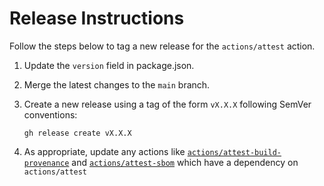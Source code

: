 # Release Instructions

Follow the steps below to tag a new release for the `actions/attest` action.

1. Update the `version` field in package.json.
1. Merge the latest changes to the `main` branch.
1. Create a new release using a tag of the form `vX.X.X` following SemVer
   conventions:

   ```shell
   gh release create vX.X.X
   ```

1. As appropriate, update any actions like
   [`actions/attest-build-provenance`](https://github.com/actions/attest-build-provenance)
   and [`actions/attest-sbom`](https://github.com/actions/attest-sbom) which
   have a dependency on `actions/attest`
